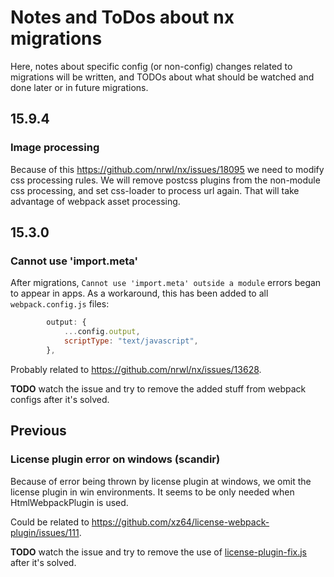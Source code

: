 # Notes and ToDos about nx migrations

Here, notes about specific config (or non-config) changes related to migrations will be written, and TODOs about what should be watched and done later or in future migrations.

## 15.9.4

### Image processing

Because of this https://github.com/nrwl/nx/issues/18095 we need to modify css processing rules.
We will remove postcss plugins from the non-module css processing, and set css-loader to process url again.
That will take advantage of webpack asset processing.

## 15.3.0

### Cannot use 'import.meta'

After migrations, `Cannot use 'import.meta' outside a module` errors began to appear in apps.
As a workaround, this has been added to all `webpack.config.js` files:

```js
		output: {
			...config.output,
			scriptType: "text/javascript",
		},
```

Probably related to https://github.com/nrwl/nx/issues/13628.

**TODO** watch the issue and try to remove the added stuff from webpack configs after it's solved.

## Previous

### License plugin error on windows (scandir)

Because of error being thrown by license plugin at windows, we omit the license plugin in win environments.
It seems to be only needed when HtmlWebpackPlugin is used.

Could be related to https://github.com/xz64/license-webpack-plugin/issues/111.

**TODO** watch the issue and try to remove the use of [license-plugin-fix.js](tools/common/license-plugin-fix.js) after it's solved.
